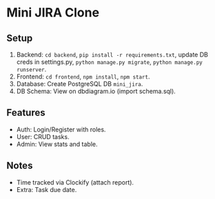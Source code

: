 # Mini JIRA Clone

## Setup
1. Backend: `cd backend`, `pip install -r requirements.txt`, update DB creds in settings.py, `python manage.py migrate`, `python manage.py runserver`.
2. Frontend: `cd frontend`, `npm install`, `npm start`.
3. Database: Create PostgreSQL DB `mini_jira`.
4. DB Schema: View on dbdiagram.io (import schema.sql).

## Features
- Auth: Login/Register with roles.
- User: CRUD tasks.
- Admin: View stats and table.

## Notes
- Time tracked via Clockify (attach report).
- Extra: Task due date.
